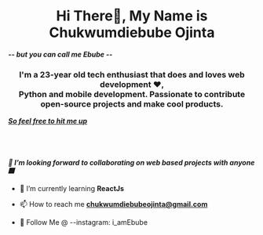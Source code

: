 
<h1 align="center">Hi There👋, My Name is Chukwumdiebube Ojinta</h1>
<span><b><i>-- but you can call me Ebube -- </b></i></span>
<h3 align="center">I'm a 23-year old tech enthusiast that does and loves web development ♥,<br> Python and mobile development. Passionate to contribute open-source projects and make cool products.</h3>
<p><b><i><u>So feel free to hit me up</u></i></b></p>
<br><br>
<h4><i> 👯 I’m looking forward to collaborating on web based projects with anyone🎆</i></h4>


- 🌱 I’m currently learning **ReactJs**

- 📫 How to reach me **chukwumdiebubeojinta@gmail.com**
- 🔗 Follow Me @ --instagram: i_amEbube

<!---
IamChukwumdiebubeOjinta/IamChukwumdiebubeOjinta is a ✨ special ✨ repository because its `README.md` (this file) appears on your GitHub profile.
You can click the Preview link to take a look at your changes.
--->
